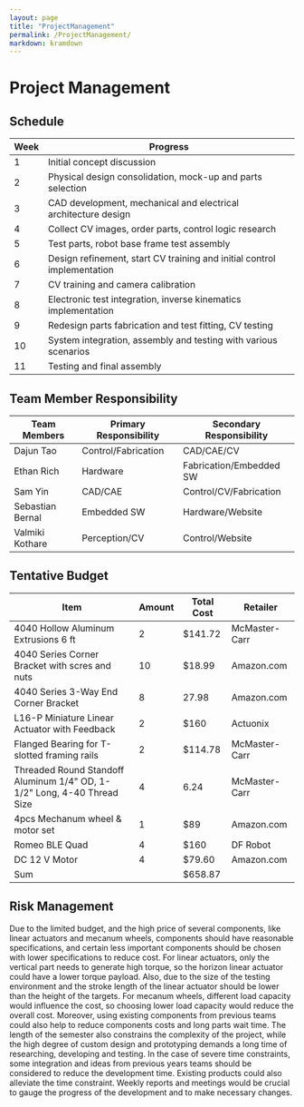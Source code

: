 ```yaml
---
layout: page
title: "ProjectManagement"
permalink: /ProjectManagement/
markdown: kramdown
---
```


# Project Management
## Schedule
| Week | Progress |
| --- | --- |
| 1 | Initial concept discussion |
| 2 | Physical design consolidation, mock-up and parts selection |
| 3 | CAD development, mechanical and electrical architecture design |
| 4 | Collect CV images, order parts, control logic research |
| 5 | Test parts, robot base frame test assembly |
| 6 | Design refinement, start CV training and initial control implementation  |
| 7 | CV training and camera calibration |
| 8 | Electronic test integration,  inverse kinematics implementation |
| 9 | Redesign parts fabrication and test fitting, CV testing  |
| 10| System integration, assembly and testing with various scenarios |
| 11| Testing and final assembly |


## Team Member Responsibility
| Team Members | Primary Responsibility | Secondary Responsibility |
| --- | --- | --- |
| Dajun Tao | Control/Fabrication | CAD/CAE/CV |
| Ethan Rich | Hardware | Fabrication/Embedded SW |
| Sam Yin | CAD/CAE | Control/CV/Fabrication |
| Sebastian Bernal | Embedded SW | Hardware/Website |
| Valmiki Kothare | Perception/CV | Control/Website |


## Tentative Budget
| Item | Amount | Total Cost | Retailer |
| --- | --- | --- | --- |
| 4040 Hollow Aluminum Extrusions 6 ft | 2 | $141.72 | McMaster-Carr |
| 4040 Series Corner Bracket with scres and nuts | 10 | $18.99 | Amazon.com |
| 4040 Series 3-Way End Corner Bracket | 8 | 27.98 | Amazon.com |
| L16-P Miniature Linear Actuator with Feedback | 2 | $160 | Actuonix |
| Flanged Bearing for T-slotted framing rails | 2 | $114.78 | McMaster-Carr |
| Threaded Round Standoff Aluminum 1/4" OD, 1-1/2" Long, 4-40 Thread Size | 4 | 6.24 | McMaster-Carr |
| 4pcs Mechanum wheel & motor set | 1 | $89 | Amazon.com |
| Romeo BLE Quad | 4 | $160 | DF Robot |
| DC 12 V Motor | 4 | $79.60 | Amazon.com |
| Sum | | $658.87| |

## Risk Management
Due to the limited budget, and the high price of several components, like linear actuators and mecanum wheels, components should have reasonable specifications, and certain less important components should be chosen with lower specifications to reduce cost. For linear actuators, only the vertical part needs to generate high torque, so the horizon linear actuator could have a lower torque payload. Also, due to the size of the testing environment and the stroke length of the linear actuator should be lower than the height of the targets. For mecanum wheels, different load capacity would influence the cost, so choosing lower load capacity would reduce the overall cost. Moreover, using existing components from previous teams could also help to reduce components costs and long parts wait time.
The length of the semester also constrains the complexity of the project, while the high degree of custom design and prototyping demands a long time of researching, developing and testing. In the case of severe time constraints, some integration and ideas from previous years teams should be considered to reduce the development time. Existing products could also alleviate the time constraint. Weekly reports and meetings would be crucial to gauge the progress of the development and to make necessary changes.

